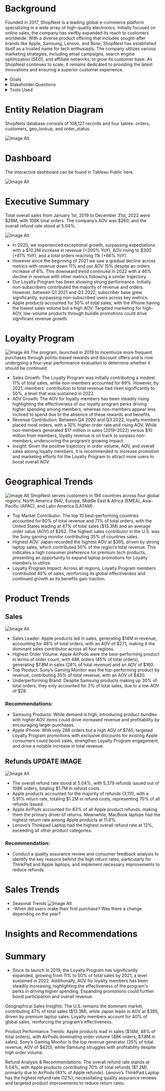 # Background
Founded in 2017, ShopNest is a leading global e-commerce platform specializing in a wide array of high-quality electronics. Initially focused on online sales, the company has swiftly expanded its reach to customers worldwide. With a diverse product offering that includes sought-after brands like Apple, Samsung, Lenovo, and Bose, ShopNest has established itself as a trusted name for tech enthusiasts. The company utilizes various marketing strategies, including email campaigns, search engine optimization (SEO), and affiliate networks, to grow its customer base. As ShopNest continues to scale, it remains dedicated to providing the latest innovations and ensuring a superior customer experience.

<details>
  <summary>Goals</summary>

  - The primary objective is to conduct a comprehensive analysis of key business metrics, including sales, average order value (AOV), order trends, and refund trends, spanning the years 2019 to 2022.
  - Additionally, the analysis will focus on evaluating the performance of the loyalty program, regional performance, marketing effectiveness, and platform performance over the specified period.
  - The project involves several key steps:
      - Data cleaning to ensure accuracy and consistency across the various datasets.
      - Organizing and presenting the cleaned data in an interactive dashboard for effective visualization and analysis.
      - A thorough review of the findings and identification of actionable insights to inform business strategy and optimize performance moving forward.
</details>
<details>
  <summary>Stakeholder Questions</summary>

  - **What were the overall trends in sales during this time?**
    - What were the monthly and yearly sales numbers for 2019 and 2022? How about AOV and total sales in dollars?
    - How did these trends vary by product and geography?
    - Which months and products performed the best and worst? Is there any seasonality?

  - **Should we continue using the loyalty program?**
    - What was the monthly number of sales and AOV for customers in the loyalty program versus those not in the program?
    - What is the sales split by region for customers in the loyalty program compared to those not in the program?
    - How do these trends compare between recent months and previous months?

  - **What was our refund rate?**
    - Which products/brands had the highest refund rates?
    - Which products/brands had the highest refunds?
    - How much did we spend on refunds?

  - **What was the most popular product in each region?**
    - What sales portion did each product have for the region?

  - **How long does it take for new users to make their first purchase per year?**
    - Is there a difference with Loyal vs Non Loyal Users?
</details>

<details>
  <summary>Tools Used</summary>
  
  - SQL: Script can be found here.
  - Excel: Workbook can be found here.
  - Tableau: Dashboard can be found here.
</details>

# Entity Relation Diagram

ShopNets database consists of 108,127 records and four tables: orders, customers, geo_lookup, and order_status.

  ![Image Alt](https://github.com/EliasPotagas/ShopNest/blob/dfbf9ebf2af0840c04e10c4037eb0cfaa127f4a3/ERD.png)

# Dashboard 

The interactive dashboard can be found in Tableau Public here. 

![Image Alt](https://github.com/EliasPotagas/ShopNest/blob/ab076e8e5909a1c6690d1c3ec7d984469bc62820/Dashboard_v2.png)

# Executive Summary 

Total overall sales from January 1st, 2019 to December 31st, 2022 were $28M, with 108K total orders. The company’s AOV was $260, and the overall refund rate stood at 5.04%.

![Image Alt](https://github.com/EliasPotagas/ShopNest/blob/4e3af273615ec338ad363a7f2bf1595f29bf59df/Overall_Sales_Growth.png)

  - In 2020, we experienced exceptional growth, surpassing expectations with a $10.2M increase in revenue (+300% YoY), AOV rising to $300 (+81% YoY), and a total orders reaching 11k (+86% YoY).
  - However since the beginning of 2021 we saw a gradual decline across metrics with revenue down 11% and our AOV 15% despite an orders increase of 6%. This downward trend continued in 2022 with a 46% decline in revenue with other metrics following a similar trajectory.
  - Our Loyalty Program has been showing strong performance. Initially non-subscribers contributed the majority of revenue and orders. However, between Q1 2021 and Q3 2022, subscriber base grew significantly, surpassing non-subscribed users across key metrics.
  - Apple products accounted for 50% of total sales, with the iPhone having the lowest sales volume but a high AOV. Targeted marketing for high-AOV, low-volume products through bundle promotions could drive significant revenue growth.



# Loyalty Program
  ![Image Alt](https://github.com/EliasPotagas/ShopNest/blob/4a82a5fe541569f747dd0ab84bafdf84d4ec3629/Loyalty_AOV_Participation_2.png)
The program, launched in 2019 to incentivize more frequent purchases through points-based rewards and discount offers and is now undergoing a four-year performance evaluation to determine whether it should be continued.
  - Sales Growth: The Loyalty Program was initially contributing a modest 11% of total sales, while non-members accounted for 89%. However, by 2021, members' contribution to total revenue had risen significantly to 50%, a level that was sustained in 2022.
  - AOV Growth: The AOV for loyalty members has been steadily rising highlighting the effectiveness of our loyalty program perks driving higher spending among members, whereas non-members appear less inclined to spend due to the absence of these rewards and benefits.
  - Revenue Contribution: Between Q4 2020 and Q3 2022, loyalty members placed most orders, with a 10% higher order rate and rising AOV. While non-members generated $17 million in sales (2019–2022) versus $10 million from members, loyalty revenue is on track to surpass non-members, underscoring the program’s growing impact.
  - Insight: Given the positive trajectory in order volume, AOV, and overall sales among loyalty members, it is recommended to increase promotion and marketing efforts for the Loyalty Program to attract more users to boost overall AOV.






# Geographical Trends
  ![Image Alt](https://github.com/EliasPotagas/ShopNest/blob/5911e3e67ee3c0d57b0f2a08f1b3b8c053982a08/Country_Sales.png)
ShopNest serves customers in 194 countries across four global regions: North America (NA), Europe, Middle East & Africa (EMEA), Asia-Pacific (APAC), and Latin America (LATAM).
  - Top Market Contributor: The top 10 best-performing countries accounted for 80% of total revenue and 71% of total orders, with the United States leading at 47% of total sales ($13.3M) and an average order value (AOV) of $262. The highest sales contributor in the U.S. was the Sony gaming monitor contributing 35% of countries sales.
  - Highest AOV: Japan recorded the highest AOV at $395, driven by strong laptop sales, which contributed 50% of the region’s total revenue. This indicates a high consumer preference for premium tech products, presenting an opportunity to expand laptop promotions for Loyalty members to utilize.
  - Loyalty Program Impact: Across all regions, Loyalty Program members contributed 40% of sales, reinforcing its global effectiveness and continued growth as its benefits gain traction.



# Product Trends

## Sales
![Image Alt](https://github.com/EliasPotagas/ShopNest/blob/ecb02a17ce3206e107610003f7fef65da51e91e8/test3.png)

  - Sales Leader: Apple products led in sales, generating $14M in revenue, accounting for 48% of total orders, with an AOV of $271, making it the dominant sales contributor across all four regions.
  - Highest Order Volume: Apple AirPods were the best-performing product in terms of order count, with 48K orders (45% of total orders), generating $7.8M in sales (28% of total revenue) and an AOV of $160.
  - Top Product: Sony’s Gaming Monitor was the top-performing product by revenue, contributing 35% of total revenue, with an AOV of $420.
  - Underperforming Brand: Despite Samsung products making up 30% of total orders, they only accounted for 3% of total sales, due to a low AOV of $28.
### Recommendations:
- Samsung Products: While demand is high, introducing product bundles with higher AOV items could drive increased revenue and profitability by encouraging larger purchases.
- Apple iPhone: With only 288 orders but a high AOV of $740, targeted Loyalty Program promotions with exclusive discounts for existing Apple consumers could boost sales, strengthen Loyalty Program engagement, and drive a notable increase in total revenue.


## Refunds UPDATE IMAGE 
![Image Alt](https://github.com/EliasPotagas/ShopNest/blob/42ef56bee243efb7ab7d3e3b92636365a73b94b1/brand_refund_solo.png)
  
  - The overall refund rate stood at 5.04%, with 5,379 refunds issued out of 108K orders, totaling $1.7M in refund costs.
  - Apple products accounted for the majority of refunds (3,111), with a 5.91% return rate, totaling $1.2M in refund costs, representing 70% of all refunds issued.
  - Apple AirPods accounted for 83% of all Apple product refunds, making them the primary driver of returns. Meanwhile, MacBook laptops had the highest return rate among Apple products at 11.6%.
  - Lenovo’s Thinkpad Laptop had the highest overall refund rate at 12%, exceeding all other product categories.
### Recommendation: 
  - Conduct a quality assurance review and consumer feedback analysis to identify the key reasons behind the high return rates, particularly for ThinkPad and Apple laptops, and implement necessary improvements to reduce refunds.





# Sales Trends
  - Seasonal Trends
![Image Alt](https://github.com/EliasPotagas/ShopNest/blob/990a627492be5e6a8befdc41491ad8f417dd8427/sales_graph_3.png)
  - -When did users make their first purchase? Was there a change depending on the year?
# Insights and Recommendations


# Summary 
- Since its launch in 2019, the Loyalty Program has significantly expanded, growing from 11% to 50% of total sales by 2021, a level sustained in 2022. Additionally, AOV for loyalty members has been steadily increasing, highlighting the effectiveness of the program's perks in driving higher spending. Expanding promotions could further boost participation and overall revenue.

Geographical Sales Insights: The U.S. remains the dominant market, contributing 47% of total sales ($13.3M), while Japan leads in AOV at $395, driven by premium laptop sales. Loyalty members account for 40% of global sales, reinforcing the program’s effectiveness.

Product Performance Trends: Apple products lead in sales ($14M, 48% of total orders), with AirPods dominating order volume (48K orders, $7.8M in sales). Sony’s Gaming Monitor is the top revenue generator (35% of total revenue, AOV of $420), while Samsung struggles with profitability despite high order volume.

Refund Analysis & Recommendations: The overall refund rate stands at 5.04%, with Apple products contributing 70% of total refunds ($1.2M), primarily due to AirPods (83% of Apple refunds). Lenovo’s ThinkPad Laptop has the highest refund rate (12%), necessitating quality assurance reviews and targeted product improvements to reduce return rates.
